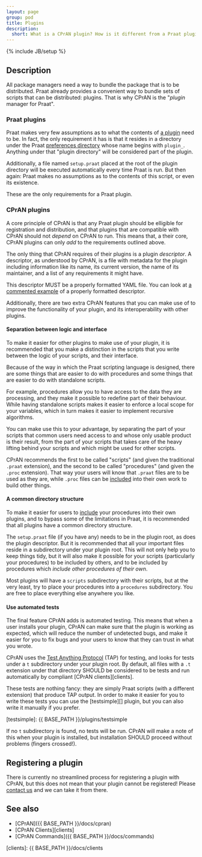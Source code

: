 ```yaml
---
layout: page
group: pod
title: Plugins
description:
  short: What is a CPrAN plugin? How is it different from a Praat plugin? How do I make a new plugin?
---
```

{% include JB/setup %}

## Description

All package managers need a way to bundle the package that is to be distributed.
Praat already provides a convenient way to bundle sets of scripts that can be
distributed: plugins. That is why CPrAN is the "_plugin_ manager for Praat".

### Praat plugins

Praat makes very few assumptions as to what the contents of [a plugin][plugins]
need to be. In fact, the only requirement it has is that it resides in a
directory under the Praat [preferences directory][] whose name begins with
`plugin_`. Anything under that "plugin directory" will be considered part of the
plugin.

[preferences directory]: http://www.fon.hum.uva.nl/praat/manual/preferences_directory.html
[plugins]: http://www.fon.hum.uva.nl/praat/manual/plug-ins.html

Additionally, a file named `setup.praat` placed at the root of the plugin
directory will be executed automatically every time Praat is run. But then
again: Praat makes no assumptions as to the contents of this script, or even its
existence.

These are the only requirements for a Praat plugin.

### CPrAN plugins

A core principle of CPrAN is that any Praat plugin should be elligible for
registration and distribution, and that plugins that are compatible with CPrAN
should not _depend_ on CPrAN to run. This means that, a their core, CPrAN
plugins can only _add_ to the requirements outlined above.

The only thing that CPrAN requires of their plugins is a plugin _descriptor_. A
descriptor, as understood by CPrAN, is a file with metadata for the plugin
including information like its name, its current version, the name of its
maintainer, and a list of any requirements it might have.

This descriptor MUST be a properly formatted YAML file. You can look at [a
commented example][example descriptor] of a properly formatted descriptor.

[example descriptor]: https://gitlab.com/cpran/plugin_cpran/blob/master/doc/example.yaml

Additionally, there are two extra CPrAN features that you can make use of to
improve the functionality of your plugin, and its interoperability with other
plugins.

#### Separation between logic and interface

To make it easier for other plugins to make use of your plugin, it is
recommended that you make a distinction in the scripts that you write between
the logic of your scripts, and their interface.

Because of the way in which the Praat scripting language is designed, there are
some things that are easier to do with procedures and some things that are
easier to do with standalone scripts.

For example, procedures allow you to have access to the data they are
processing, and they make it possible to redefine part of their behaviour. While
having standalone scripts makes it easier to enforce a local scope for your
variables, which in turn makes it easier to implement recursive algorithms.

You can make use this to your advantage, by separating the part of your scripts
that common users need access to and whose only usable product is their result,
from the part of your scripts that takes care of the heavy lifting behind your
scripts and which might be used for other scripts.

CPrAN recommends the first to be called "scripts" (and given the
traditional `.praat` extension), and the second to be called "procedures" (and
given the `.proc` extension). That way your users will know that `.praat` files
are to be used as they are, while `.proc` files can be [included][include] into
their own work to build other things.

#### A common directory structure

To make it easier for users to [include][] your procedures into their own
plugins, and to bypass some of the limitations in Praat, it is recommended that
all plugins have a common directory structure.

[include]: http://www.fon.hum.uva.nl/praat/manual/Scripting_5_7__Including_other_scripts.html

The `setup.praat` file (if you have any) needs to be in the plugin root, as does
the plugin descriptor. But it is recommended that all your important files
reside in a subdirectory under your plugin root. This will not only help you to
keep things tidy, but it will also make it possible for your scripts
(particularly your procedures) to be included by others, and to be included by
procedures which _include other procedures of their own_.

Most plugins will have a `scripts` subdirectory with their scripts, but at the
very least, try to place your procedures into a `procedures` subdirectory. You
are free to place everything else anywhere you like.

#### Use automated tests

The final feature CPrAN adds is automated testing. This means that when a user
installs your plugin, CPrAN can make sure that the plugin is working as
expected, which will reduce the number of undetected bugs, and make it easier
for you to fix bugs and your users to know that they can trust in what you
wrote.

CPrAN uses the [Test Anything Protocol][tap] (TAP) for testing, and looks for
tests under a `t` subdirectory under your plugin root. By default, all files
with a `.t` extension under that directory SHOULD be considered to be tests and
run automatically by compliant [CPrAN clients][clients].

These tests are nothing fancy: they are simply Praat scripts (with a different
extension) that produce TAP output. In order to make it easier for you to write
these tests you can use the [testsimple][] plugin, but you can also write it
manually if you prefer.

[testsimple]: {{ BASE_PATH }}/plugins/testsimple

If no `t` subdirectory is found, no tests will be run. CPrAN will make a note of
this when your plugin is installed, but installation SHOULD proceed without
problems (fingers crossed!).

[tap]: testanything.org

## Registering a plugin

There is currently no streamlined process for registering a plugin with CPrAN,
but this does not mean that your plugin cannot be registered! Please
[contact us](mailto:jjatria@gmail.com) and we can take it from there.

## See also

* [CPrAN]({{ BASE_PATH }}/docs/cpran)
* [CPrAN Clients][clients]
* [CPrAN Commands]({{ BASE_PATH }}/docs/commands)

[clients]: {{ BASE_PATH }}/docs/clients
